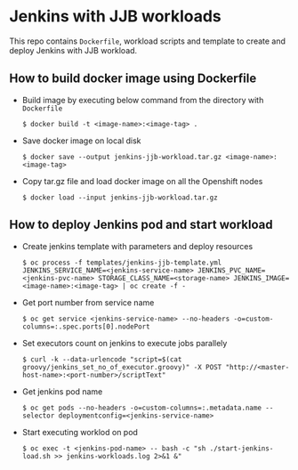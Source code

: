 
# Jenkins with JJB workloads
This repo contains `Dockerfile`, workload scripts and template to create and deploy Jenkins with JJB workload. 

## How to build docker image using Dockerfile
- Build image by executing below command from the directory with `Dockerfile`
    ```
    $ docker build -t <image-name>:<image-tag> .
    ```
- Save docker image on local disk
    ```
    $ docker save --output jenkins-jjb-workload.tar.gz <image-name>:<image-tag>
    ```
- Copy tar.gz file and load docker image on all the Openshift nodes
    ```
    $ docker load --input jenkins-jjb-workload.tar.gz
    ```

## How to deploy Jenkins pod and start workload
- Create jenkins template with parameters and deploy resources
    ```
    $ oc process -f templates/jenkins-jjb-template.yml JENKINS_SERVICE_NAME=<jenkins-service-name> JENKINS_PVC_NAME=<jenkins-pvc-name> STORAGE_CLASS_NAME=<storage-name> JENKINS_IMAGE=<image-name>:<image-tag> | oc create -f -
    ```

- Get port number from service name 
    ```
    $ oc get service <jenkins-service-name> --no-headers -o=custom-columns=:.spec.ports[0].nodePort
    ```

- Set executors count on jenkins to execute jobs parallely
    ```
    $ curl -k --data-urlencode "script=$(cat groovy/jenkins_set_no_of_executor.groovy)" -X POST "http://<master-host-name>:<port-number>/scriptText"
    ```

- Get jenkins pod name
    ```
    $ oc get pods --no-headers -o=custom-columns=:.metadata.name --selector deploymentconfig=<jenkins-service-name>
    ```

- Start executing worklod on pod
    ```
    $ oc exec -t <jenkins-pod-name> -- bash -c "sh ./start-jenkins-load.sh >> jenkins-workloads.log 2>&1 &"
    ```